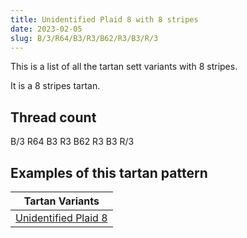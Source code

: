 ```yaml
---
title: Unidentified Plaid 8 with 8 stripes
date: 2023-02-05
slug: B/3/R64/B3/R3/B62/R3/B3/R/3
---
```

This is a list of all the tartan sett variants with 8 stripes.

It is a 8 stripes tartan.


## Thread count
B/3 R64 B3 R3 B62 R3 B3 R/3

## Examples of this tartan pattern

| Tartan Variants |
|---------------|
| [Unidentified Plaid 8](/variants/b/3/r64/b3/r3/b62/r3/b3/r/3-b304080-rc00000)||
